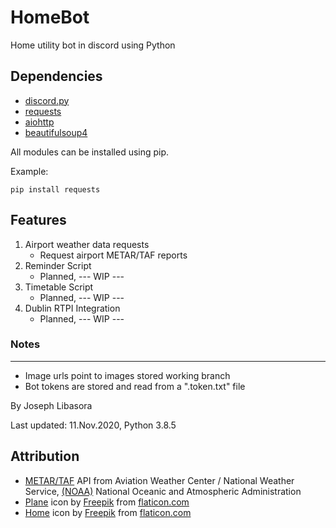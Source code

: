 
# HomeBot
Home utility bot in discord using Python

## Dependencies
- [discord.py](https://pypi.org/project/discord.py/)
- [requests](https://pypi.org/project/requests/)
- [aiohttp](https://pypi.org/project/aiohttp/)
- [beautifulsoup4](https://pypi.org/project/beautifulsoup4/)

All modules can be installed using pip.

Example:
```
pip install requests
```

## Features
1. Airport weather data requests
   - Request airport METAR/TAF reports
2. Reminder Script
   - Planned, --- WIP ---
3. Timetable Script
   - Planned, --- WIP ---
4. Dublin RTPI Integration
   - Planned, --- WIP ---

### Notes
----
- Image urls point to images stored working branch
- Bot tokens are stored and read from a ".token.txt" file

By Joseph Libasora

Last updated: 11.Nov.2020, Python 3.8.5

## Attribution
- [METAR/TAF](https://www.aviationweather.gov/) API from Aviation Weather Center / National Weather Service, [(NOAA)](https://www.noaa.gov/) National Oceanic and Atmospheric Administration
- [Plane](https://www.flaticon.com/free-icon/plane_129500) icon by [Freepik](https://www.flaticon.com/authors/freepik) from [flaticon.com](https://www.flaticon.com/)
- [Home](https://www.flaticon.com/free-icon/home_553416?term=home&page=1&position=45) icon by [Freepik]((https://www.flaticon.com/authors/freepik)) from [flaticon.com](https://www.flaticon.com/)
